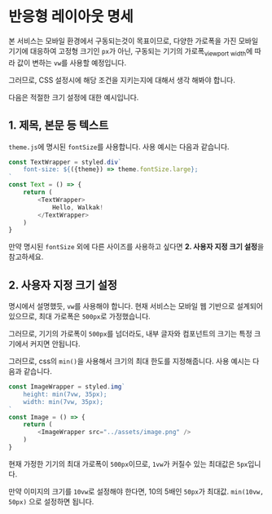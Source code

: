 # 반응형 레이아웃 명세
본 서비스는 모바일 환경에서 구동되는것이 목표이므로, 다양한 가로폭을 가진 모바일 기기에 대응하여 고정형 크기인 `px`가 아닌, 구동되는 기기의 가로폭<sub>viewport width</sub>에 따라 값이 변하는 `vw`를 사용할 예정입니다.  
  
그러므로, CSS 설정시에 해당 조건을 지키는지에 대해서 생각 해봐야 합니다.  
  
다음은 적절한 크기 설정에 대한 예시입니다.  
  
## 1. 제목, 본문 등 텍스트
`theme.js`에 명시된 `fontSize`를 사용합니다. 사용 예시는 다음과 같습니다.  
``` js
const TextWrapper = styled.div`
    font-size: ${({theme}) => theme.fontSize.large};
`
const Text = () => {
    return (
        <TextWrapper>
            Hello, Walkak!
        </TextWrapper>
    )
}
```
만약 명시된 `fontSize` 외에 다른 사이즈를 사용하고 싶다면 **2. 사용자 지정 크기 설정**을 참고하세요.  
  
## 2. 사용자 지정 크기 설정
명시에서 설명했듯, `vw`를 사용해야 합니다. 현재 서비스는 모바일 웹 기반으로 설계되어 있으므로, 최대 가로폭은 `500px`로 가정했습니다.  
  
그러므로, 기기의 가로폭이 `500px`를 넘더라도, 내부 글자와 컴포넌트의 크기는 특정 크기에서 커지면 안됩니다.  
  
그러므로, css의 `min()`을 사용해서 크기의 최대 한도를 지정해줍니다. 사용 예시는 다음과 같습니다.

``` js
const ImageWrapper = styled.img`
    height: min(7vw, 35px);
    width: min(7vw, 35px);
`
const Image = () => {
    return (
        <ImageWrapper src="../assets/image.png" />
    )
}
```

현재 가정한 기기의 최대 가로폭이 `500px`이므로, `1vw`가 커질수 있는 최대값은 `5px`입니다.  
  
만약 이미지의 크기를 `10vw`로 설정해야 한다면, 10의 5배인 `50px`가 최대값. `min(10vw, 50px)` 으로 설정하면 됩니다.
